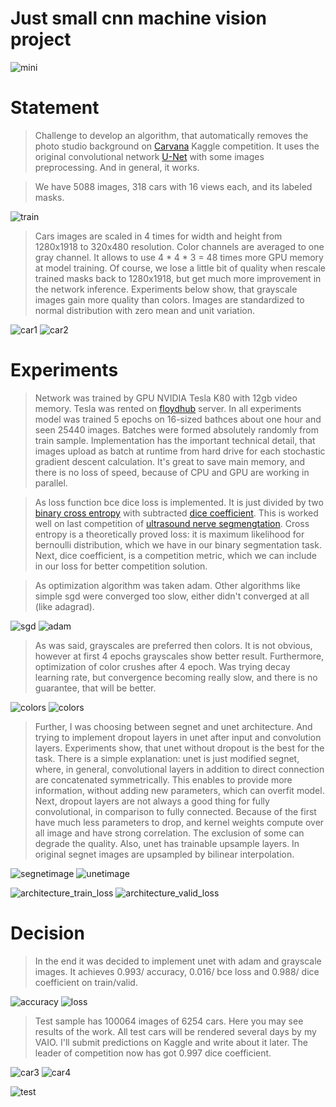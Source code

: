 Just small cnn machine vision project
=====================================

![mini](data/mini.png)

Statement
=========

> Challenge to develop an algorithm, that automatically removes the photo studio background on [Carvana](https://www.kaggle.com/c/carvana-image-masking-challenge) Kaggle competition. It uses the original convolutional network [U-Net](https://arxiv.org/abs/1505.04597) with some images preprocessing. And in general, it works.

> We have 5088 images, 318 cars with 16 views each, and its labeled masks.

![train](data/train.jpg)

> Cars images are scaled in 4 times for width and height from 1280x1918 to 320x480 resolution. Color channels are averaged to one gray channel. It allows to use 4 * 4 * 3 = 48 times more GPU memory at model training. Of course, we lose a little bit of quality when rescale trained masks back to 1280x1918, but get much more improvement in the network inference. Experiments below show, that grayscale images gain more quality than colors. Images are standardized to normal distribution with zero mean and unit variation.

![car1](data/car1.png)
![car2](data/car2.png)

Experiments
===========

> Network was trained by GPU NVIDIA Tesla K80 with 12gb video memory. Tesla was rented on [floydhub](https://www.floydhub.com/) server. In all experiments model was trained 5 epochs on 16-sized bathces about one hour and seen 25440 images. Batches were formed absolutely randomly from train sample. Implementation has the important technical detail, that images upload as batch at runtime from hard drive for each stochastic gradient descent calculation. It's great to save main memory, and there is no loss of speed, because of CPU and GPU are working in parallel.

> As loss function bce dice loss is implemented. It is just divided by two [binary cross entropy](https://stats.stackexchange.com/questions/260505/machine-learning-should-i-use-a-categorical-cross-entropy-or-binary-cross-entro) with subtracted [dice coefficient](https://en.wikipedia.org/wiki/S%C3%B8rensen%E2%80%93Dice_coefficient). This is worked well on last competition of [ultrasound nerve segmengtation](https://www.kaggle.com/c/ultrasound-nerve-segmentation). Cross entropy is a theoretically proved loss: it is maximum likelihood for bernoulli distribution, which we have in our binary segmentation task. Next, dice coefficient, is a competition metric, which we can include in our loss for better competition solution.

> As optimization algorithm was taken adam. Other algorithms like simple sgd were converged too slow, either didn't converged at all (like adagrad).

![sgd](experiments/optimizer_train_loss.png)
![adam](experiments/optimizer_valid_loss.png)

> As was said, grayscales are preferred then colors. It is not obvious, however at first 4 epochs grayscales show better result. Furthermore, optimization of color crushes after 4 epoch. Was trying decay learning rate, but convergence becoming really slow, and there is no guarantee, that will be better.

![colors](experiments/color_train_loss.png)
![colors](experiments/color_valid_loss.png)

> Further, I was choosing between segnet and unet architecture. And trying to implement dropout layers in unet after input and convolution layers. Experiments show, that unet without dropout is the best for the task. There is a simple explanation: unet is just modified segnet, where, in general, convolutional layers in addition to direct connection are concatenated symmetrically. This enables to provide more information, without adding new parameters, which can overfit model. Next, dropout layers are not always a good thing for fully convolutional, in comparison to fully connected. Because of the first have much less parameters to drop, and kernel weights compute over all image and have strong correlation. The exclusion of some can degrade the quality. Also, unet has trainable upsample layers. In original segnet images are upsampled by bilinear interpolation.

![segnetimage](experiments/segnetimage.png)
![unetimage](experiments/unetimage.png)

![architecture_train_loss](experiments/architecture_train_loss.png)
![architecture_valid_loss](experiments/architecture_valid_loss.png)

Decision
========
> In the end it was decided to implement unet with adam and grayscale images. It achieves 0.993/ accuracy, 0.016/ bce loss and 0.988/ dice coefficient on train/valid. 

![accuracy](experiments/final_loss.png) 
![loss](experiments/final_accuracy.png)

> Test sample has 100064 images of 6254 cars. Here you may see results of the work. All test cars will be rendered several days by my VAIO. I'll submit predictions on Kaggle and write about it later. The leader of competition now has got 0.997 dice coefficient.

![car3](data/car3.png)
![car4](data/car4.png)

![test](data/test.jpg)

